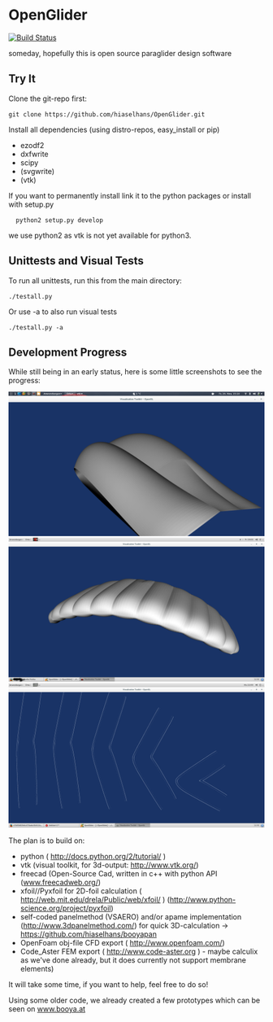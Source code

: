 OpenGlider
==========

[![Build Status](https://travis-ci.org/hiaselhans/OpenGlider.svg?branch=master)](https://travis-ci.org/hiaselhans/OpenGlider)


someday, hopefully this is open source paraglider design software



Try It
------

Clone the git-repo first:
  ```
  git clone https://github.com/hiaselhans/OpenGlider.git
  ```

Install all dependencies (using distro-repos, easy_install or pip)
* ezodf2
* dxfwrite
* scipy
* (svgwrite)
* (vtk)

If you want to permanently install link it to the python packages or install with setup.py

```
  python2 setup.py develop
```

we use python2 as vtk is not yet available for python3.


Unittests and Visual Tests
--------------------------

To run all unittests, run this from the main directory:
  ```
  ./testall.py
  ```

Or use -a to also run visual tests
```
./testall.py -a
```


Development Progress
--------------------

While still being in an early status, here is some little screenshots to see the progress:

![screenshot testcell with miniribs](docs/screen.png)
![screenshot demokite with central minirib](docs/screen2.png)
![screenshot demokite plots](docs/screen3.png)

The plan is to build on:

* python ( http://docs.python.org/2/tutorial/ )
* vtk (visual toolkit, for 3d-output: http://www.vtk.org/)
* freecad (Open-Source Cad, written in c++ with python API (www.freecadweb.org/)
* xfoil//Pyxfoil for 2D-foil calculation ( http://web.mit.edu/drela/Public/web/xfoil/ ) (http://www.python-science.org/project/pyxfoil)
* self-coded panelmethod (VSAERO) and/or apame implementation (http://www.3dpanelmethod.com/) for quick 3D-calculation
    -> https://github.com/hiaselhans/booyapan
* OpenFoam obj-file CFD export ( http://www.openfoam.com/)
* Code_Aster FEM export ( http://www.code-aster.org ) - maybe calculix as we've done already, but it does currently not support membrane elements)

It will take some time, if you want to help, feel free to do so!

Using some older code, we already created a few prototypes which can be seen on www.booya.at
